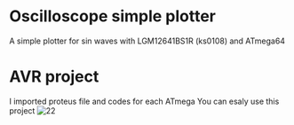 # Oscilloscope simple plotter
A simple plotter for sin waves with LGM12641BS1R (ks0108) and ATmega64
# AVR project 
I imported proteus file and codes for each ATmega 
You can esaly use this project
![22](https://user-images.githubusercontent.com/120029524/210421854-d9c5c350-4676-43c6-bae6-0ac9f8ed75f2.PNG)
